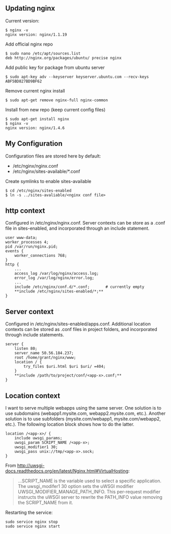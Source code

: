 Updating nginx
--------------
Current version:

    $ nginx -v
    nginx version: nginx/1.1.19

Add official nginx repo

    $ sudo nano /etc/apt/sources.list
    deb http://nginx.org/packages/ubuntu/ precise nginx

Add public key for package from ubuntu server

    $ sudo apt-key adv --keyserver keyserver.ubuntu.com --recv-keys ABF5BD827BD9BF62

Remove current nginx install

    $ sudo apt-get remove nginx-full nginx-common

Install from new repo (keep current config files)

    $ sudo apt-get install nginx
    $ nginx -v
    nginx version: nginx/1.4.6

My Configuration
-------------
Configuration files are stored here by default:
* /etc/nginx/nginx.conf
* /etc/nginx/sites-available/*.conf

Create symlinks to enable sites-available

    $ cd /etc/nginx/sites-enabled
    $ ln -s ../sites-avaliable/<nginx conf file>

http context
------------
Configured in /etc/nginx/nginx.conf. Server contexts can be store as a .conf file in sites-enabled, and incorporated through an include statement.

    user www-data;
    worker_processes 4;
    pid /var/run/nginx.pid;
    events {
        worker_connections 768;
    }
    http {
        ...
        access_log /var/log/nginx/access.log;
        error_log /var/log/nginx/error.log;
        ...
        include /etc/nginx/conf.d/*.conf;       # currently empty
        **include /etc/nginx/sites-enabled/*;**
    }


Server context
--------------
Configured in /etc/nginx/sites-enabled/apps.conf. Additional location contexts can be stored as .conf files in project folders, and incorporated through include statements.

    server {
        listen 80;
        server_name 50.56.184.237;
        root /home/grant/nginx/www;
        location / {
            try_files $uri.html $uri $uri/ =404;
        }
        **include /path/to/project/conf/<app-x>.conf;**
    }


Location context
----------------
I want to serve multiple webapps using the same server. One solution is to use subdomains (webapp1.mysite.com, webapp2.mysite.com, etc.). Another solution is to use subfolders (mysite.com/webapp1, mysite.com/webapp2, etc.). The following location block shows how to do the latter. 

    location /<app-x>/ {
        include uwsgi_params;
        uwsgi_param SCRIPT_NAME /<app-x>;
        uwsgi_modifier1 30;
        uwsgi_pass unix://tmp/<app-x>.sock;
    }

From http://uwsgi-docs.readthedocs.org/en/latest/Nginx.html#VirtualHosting:
>...SCRIPT\_NAME is the variable used to select a specific application. The uwsgi\_modifer1 30 option sets the uWSGI modifier UWSGI_MODIFIER_MANAGE_PATH_INFO. This per-request modifier instructs the uWSGI server to rewrite the PATH_INFO value removing the SCRIPT_NAME from it.

Restarting the service:

    sudo service nginx stop
    sudo service nginx start

